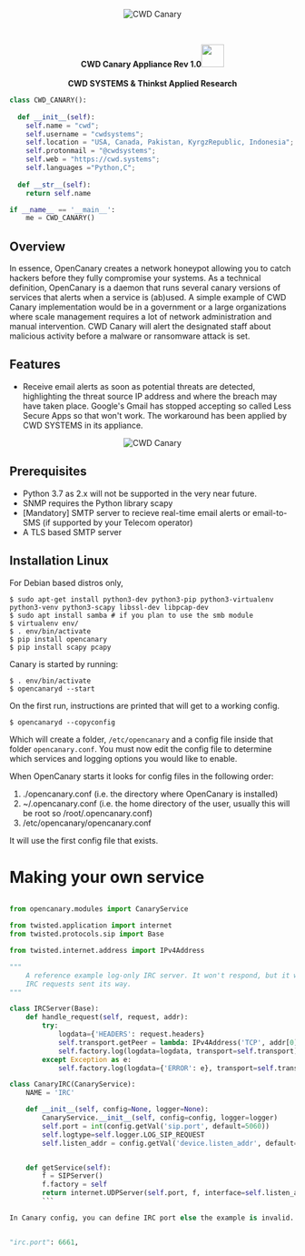  <p align="center">
 <picture>
    <source media="(prefers-color-scheme: dark)" srcset="https://cwd.systems/img/canary1.png">
    <img src="https://cwd.systems/img/canary1.png"  alt="CWD Canary">
  </picture>
  </p>
  <br>
  <p align="center">
<strong>CWD Canary Appliance Rev 1.0</strong><img height="40" src="https://emoji.gg/assets/emoji/7333-parrotdance.gif"> <br> 
 <br>
<strong> CWD SYSTEMS & Thinkst Applied Research </strong><br>
</p>

```python
class CWD_CANARY():
    
  def __init__(self):
    self.name = "cwd";
    self.username = "cwdsystems";
    self.location = "USA, Canada, Pakistan, KyrgzRepublic, Indonesia";
    self.protonmail = "@cwdsystems";
    self.web = "https://cwd.systems";
    self.languages ="Python,C";
  
  def __str__(self):
    return self.name

if __name__ == '__main__':
    me = CWD_CANARY()
```
Overview <br>
----------

In essence, OpenCanary creates a network honeypot allowing you to catch hackers before they fully compromise your systems. As a technical definition, OpenCanary is a daemon that runs several canary versions of services that alerts when a service is (ab)used. A simple example of CWD Canary implementation would be in a government or a large organizations where scale management requires a lot of network administration and manual intervention. CWD Canary will alert the designated staff about malicious activity before a malware or ransomware attack is set. 

Features
----------

* Receive email alerts as soon as potential threats are detected, highlighting the threat source IP address and where the breach may have taken place. Google's Gmail has stopped accepting so called Less Secure Apps so that won't work. The workaround has been applied by CWD SYSTEMS in its appliance.
<p align="center">
 <picture>
    <source media="(prefers-color-scheme: dark)" srcset="https://cwd.systems/img/canary2.png">
    <img src="https://cwd.systems/img/canary2.png"  alt="CWD Canary">
  </picture>
  </p>

Prerequisites
----------------

* Python 3.7 as 2.x will not be supported in the very near future.
* SNMP requires the Python library scapy
* [Mandatory] SMTP server to recieve real-time email alerts or email-to-SMS (if supported by your Telecom operator)
* A TLS based SMTP server

Installation Linux
------------------

For Debian based distros only,

```
$ sudo apt-get install python3-dev python3-pip python3-virtualenv python3-venv python3-scapy libssl-dev libpcap-dev
$ sudo apt install samba # if you plan to use the smb module
$ virtualenv env/
$ . env/bin/activate
$ pip install opencanary
$ pip install scapy pcapy
```

Canary is started by running:

```
$ . env/bin/activate
$ opencanaryd --start
```

On the first run, instructions are printed that will get to a working config.

```
$ opencanaryd --copyconfig
```


Which will create a folder, `/etc/opencanary` and a config file inside that folder `opencanary.conf`. You must now edit the config file to determine which services and logging options you would like to enable.

When OpenCanary starts it looks for config files in the following order:

1. ./opencanary.conf (i.e. the directory where OpenCanary is installed)
2. ~/.opencanary.conf (i.e. the home directory of the user, usually this will be root so /root/.opencanary.conf)
3. /etc/opencanary/opencanary.conf

It will use the first config file that exists.

Making your own service
=======================

```python

from opencanary.modules import CanaryService

from twisted.application import internet
from twisted.protocols.sip import Base

from twisted.internet.address import IPv4Address

"""
    A reference example log-only IRC server. It won't respond, but it will log any
    IRC requests sent its way.
"""

class IRCServer(Base):
    def handle_request(self, request, addr):
        try:
            logdata={'HEADERS': request.headers}
            self.transport.getPeer = lambda: IPv4Address('TCP', addr[0], addr[1])
            self.factory.log(logdata=logdata, transport=self.transport)
        except Exception as e:
            self.factory.log(logdata={'ERROR': e}, transport=self.transport)

class CanaryIRC(CanaryService):
    NAME = 'IRC'

    def __init__(self, config=None, logger=None):
        CanaryService.__init__(self, config=config, logger=logger)
        self.port = int(config.getVal('sip.port', default=5060))
        self.logtype=self.logger.LOG_SIP_REQUEST
        self.listen_addr = config.getVal('device.listen_addr', default='')


    def getService(self):
        f = SIPServer()
        f.factory = self
        return internet.UDPServer(self.port, f, interface=self.listen_addr)
        ```

In Canary config, you can define IRC port else the example is invalid.


"irc.port": 6661,
